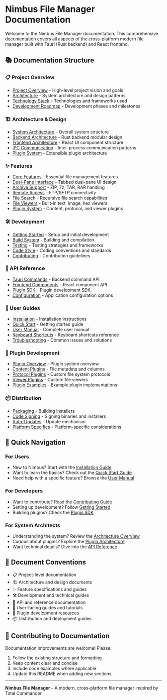 # Nimbus File Manager Documentation

Welcome to the Nimbus File Manager documentation. This comprehensive documentation covers all aspects of the cross-platform modern file manager built with Tauri (Rust backend) and React frontend.

## 📚 Documentation Structure

### 📋 Project Overview
- [Project Overview](./project/overview.md) - High-level project vision and goals
- [Architecture](./project/architecture.md) - System architecture and design patterns
- [Technology Stack](./project/technology-stack.md) - Technologies and frameworks used
- [Development Roadmap](./project/roadmap.md) - Development phases and milestones

### 🏗️ Architecture & Design
- [System Architecture](./architecture/system-design.md) - Overall system structure
- [Backend Architecture](./architecture/backend.md) - Rust backend modular design
- [Frontend Architecture](./architecture/frontend.md) - React UI component structure
- [IPC Communication](./architecture/ipc.md) - Inter-process communication patterns
- [Plugin System](./architecture/plugins.md) - Extensible plugin architecture

### ✨ Features
- [Core Features](./features/core-features.md) - Essential file management features
- [Dual-Pane Interface](./features/dual-pane.md) - Tabbed dual-pane UI design
- [Archive Support](./features/archives.md) - ZIP, 7z, TAR, RAR handling
- [Remote Access](./features/remote-access.md) - FTP/SFTP connectivity
- [File Search](./features/search.md) - Recursive file search capabilities
- [File Viewers](./features/viewers.md) - Built-in text, image, hex viewers
- [Plugin System](./features/plugins.md) - Content, protocol, and viewer plugins

### 🛠️ Development
- [Getting Started](./development/getting-started.md) - Setup and initial development
- [Build System](./development/build.md) - Building and compilation
- [Testing](./development/testing.md) - Testing strategies and frameworks
- [Code Style](./development/code-style.md) - Coding conventions and standards
- [Contributing](./development/contributing.md) - Contribution guidelines

### 📖 API Reference
- [Tauri Commands](./api/tauri-commands.md) - Backend command API
- [Frontend Components](./api/frontend-components.md) - React component API
- [Plugin SDK](./api/plugin-sdk.md) - Plugin development SDK
- [Configuration](./api/configuration.md) - Application configuration options

### 👥 User Guides
- [Installation](./user/installation.md) - Installation instructions
- [Quick Start](./user/quick-start.md) - Getting started guide
- [User Manual](./user/manual.md) - Complete user manual
- [Keyboard Shortcuts](./user/shortcuts.md) - Keyboard shortcuts reference
- [Troubleshooting](./user/troubleshooting.md) - Common issues and solutions

### 🔌 Plugin Development
- [Plugin Overview](./plugins/overview.md) - Plugin system overview
- [Content Plugins](./plugins/content-plugins.md) - File metadata and columns
- [Protocol Plugins](./plugins/protocol-plugins.md) - Custom file system protocols
- [Viewer Plugins](./plugins/viewer-plugins.md) - Custom file viewers
- [Plugin Examples](./plugins/examples.md) - Example plugin implementations

### 📦 Distribution
- [Packaging](./distribution/packaging.md) - Building installers
- [Code Signing](./distribution/code-signing.md) - Signing binaries and installers
- [Auto-Updates](./distribution/updates.md) - Update mechanism
- [Platform Specifics](./distribution/platforms.md) - Platform-specific considerations

## 🚀 Quick Navigation

### For Users
- New to Nimbus? Start with the [Installation Guide](./user/installation.md)
- Want to learn the basics? Check out the [Quick Start Guide](./user/quick-start.md)
- Need help with a specific feature? Browse the [User Manual](./user/manual.md)

### For Developers
- Want to contribute? Read the [Contributing Guide](./development/contributing.md)
- Setting up development? Follow [Getting Started](./development/getting-started.md)
- Building plugins? Check the [Plugin SDK](./api/plugin-sdk.md)

### For System Architects
- Understanding the system? Review the [Architecture Overview](./architecture/system-design.md)
- Curious about plugins? Explore the [Plugin Architecture](./architecture/plugins.md)
- Want technical details? Dive into the [API Reference](./api/)

## 📄 Document Conventions

- 📋 Project-level documentation
- 🏗️ Architecture and design documents
- ✨ Feature specifications and guides
- 🛠️ Development and technical guides
- 📖 API and reference documentation
- 👥 User-facing guides and tutorials
- 🔌 Plugin development resources
- 📦 Distribution and deployment guides

## 🤝 Contributing to Documentation

Documentation improvements are welcome! Please:
1. Follow the existing structure and formatting
2. Keep content clear and concise
3. Include code examples where applicable
4. Update this README when adding new sections

---

**Nimbus File Manager** - A modern, cross-platform file manager inspired by Total Commander